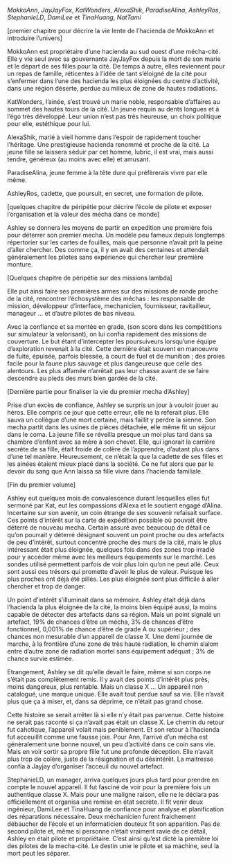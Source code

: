 *MokkoAnn*, *JayJayFox*, *KatWonders*, *AlexaShik*, *ParadiseAlina*, *AshleyRos*, *StephanieLD*, *DamiLee* et *TinaHuang*, *NatTami*

[premier chapitre pour décrire la vie lente de l’hacienda de MokkoAnn et introduire l’univers]

MokkoAnn est propriétaire d’une hacienda au sud ouest d’une mécha-cité. Elle y vie seul avec sa gouvernante JayJayFox depuis la mort de son marie et le départ de ses filles pour la cité. De temps à autre, elles reviennent pour un repas de famille, réticentes à l’idée de tant s’éloigné de la cité pour s’enfermer dans l’une des hacienda les plus éloignées du centre d’activité, dans une région déserte, perdue au milieux de zone de hautes radiations.

KatWonders, l’ainée, s’est trouvé un marie noble, responsable d’affaires au sommet des hautes tours de la cité. Un jeune requin au dents longues et à l’égo très développé. Leur union n’est pas très heureuse, un choix politique pour elle, estéthique pour lui.

AlexaShik, marié à vieil homme dans l’espoir de rapidement toucher l’héritage. Une prestigieuse hacienda renommé et proche de la cité. La jeune fille se laissera séduir par cet homme, lubric, il est vrai, mais aussi tendre, généreux (au moins avec elle) et amusant.

ParadiseAlina, jeune femme à la tête dure qui préfèrerais vivre par elle même.

AshleyRos, cadette, que poursuit, en secret, une formation de pilote.

[quelques chapitre de péripétie pour décrire l’école de pilote et exposer l’organisation et la valeur des mécha dans ce monde]

Ashley se donnera les moyens de partir en expedition une première fois pour déterrer son premier mecha. Un modèle peu fameux depuis longtemps répertorier sur les cartes de fouilles, mais que personne n’avait prit la peine d’aller chercher. Des comme ça, il y en avait des centaines et attendait généralement les pilotes sans expérience qui chercher leur première monture.

[Quelques chapitre de péripétie sur des missions lambda]

Elle put ainsi faire ses premières armes sur des missions de ronde proche de la cité, rencontrer l’échosystème des méchas : les responsable de mission, développeur d’interface, mechanicien, fournisseur, ravitailleur, manageur … et d’autre pilotes de bas niveau.

Avec la confiance et sa montée en grade, (son score dans les compétitions sur simulateur la valorisant), on lui confia rapidement des missions de couverture. Le but étant d’intercepter les poursuiveurs lorsqu’une équipe d’exploration revenait à la cité. Cette dernière était souvent en manoeuvre de fuite, épuisée, parfois blessée, à court de fuel et de munition ; des proies facile pour la faune plus sauvage et plus dangeureuse que celle des alentours. Les plus affamée n’arrêtait pas leur chasse avant de se faire descendre au pieds des murs bien gardée de la cité.

[Dernière partie pour finaliser la vie du premier mecha d’Ashley]

Prise d’un excès de confiance, Ashley se surpris un jour à vouloir jouer au héros. Elle compris ce jour que cette erreur, elle ne la referait plus. Elle sauva un collègue d’une mort certaine, mais faillit y perdre la sienne. Son mecha partit dans les usines de pièces détachée, elle même fit un séjour dans le coma. La jeune fille se réveilla presque un moi plus tard dans sa chambre d’enfant avec sa mère à son chevet. Elle, qui ignorait la carrière secrète de sa fille, était froide de colère de l’apprendre, d’autant plus dans d’une tel manière. Heureusement, ce n’était la que la cadette de ses filles et les ainées étaient mieux placé dans la société. Ce ne fut alors que par le devoir du sang que Ann laissa sa fille vivre dans l’hacienda familiale.

[Fin du premier volume]

Ashley eut quelques mois de convalescence durant lesquelles elles fut sermoné par Kat, eut les compassions d’Alexa et le soutient engagé d’Alina. Incertaine sur son avenir, un coin étrange de ses souvenir refaisait surface. Ces points d’intérêt sur la carte de expédition possible où pouvait être déterré de nouveau mecha. Certain assuré avec beaucoup de détail ce qu’on pourrait y déterré désignant souvent un point proche ou des artefacts de peu d’intérêt, surtout concentré proche des murs de la cité, mais le plus intéressant était plus éloignée, quelques fois dans des zones trop irradié pour y accéder même avec les meilleurs équipements sur le marché. Les sondes utilisé permettent parfois de voir plus loin qu’on ne peut allé. Ceux sont aussi ces trésors qui promette d’avoir le plus de valeur. Puisque les plus proches ont déjà été pillés. Les plus éloignée sont plus difficile à aller chercher et trop de danger.

Un point d’intérêt s’illuminait dans sa mémoire. Ashley était déjà dans l’hacienda la plus éloignée de la cité, la moins bien équipé aussi, la moins capable de détecter des artefacts dans sa région. Mais un point signalé un artefact, 19% de chances d’être un mécha, 3% de chances d’être fonctionnel, 0,001% de chance d’être de grade A ou supérieur ; des chances non mesurable d’un appareil de classe X. Une demi journée de marche, à la frontière d’une zone de très haute radiation, le chemin slalom entre d’autre zone de radiation mortel sans équipement adéquat ; 3% de chance survie estimée.

Etrangement, Ashley se dit qu’elle devait le faire, même si son corps ne s’était pas complètement remis. Il y avait des points d’intérêt plus près, moins dangereux, plus rentable. Mais un classe X … Un appareil non catalogué, une marque unique. Elle avait tout perdue sauf sa vie. Elle n’avait plus que ça à miser, et, dans sa déprime, ce n’était pas grand chose.

Cette histoire se serait arrêter là si elle n’y était pas parvenue. Cette histoire ne serait pas raconté si ça n’avait pas était un classe X. Le chemin du retour fut cahotique, l’appareil volait mais peniblement. Et son retour à l’hacienda fut acceuillit comme une fausse joie. Pour Ann, l’arrivé d’un mécha est génèralement une bonne nouvel, un peu d’activité dans ce coin sans vie. Mais en voir sortir sa propre fille fut une profonde déception. Elle n’avait plus trop de colère, juste de la résignation et du désintérêt. La maitresse confia à Jayjay d’organiser l’acceuil du nouvel artefact.

StephanieLD, un manager, arriva quelques jours plus tard pour prendre en compte le nouvel appareil. Il fut fasciné de voir pour la première fois un authentique classe X. Mais pour une maligne raison, elle ne le déclara pas officiellement et organisa une remise en état secrète. Il fit venir deux ingénieur, DamiLee et TinaHuang de confiance pour analyse et planification des réparations nécessaire. Deux méchanicien furent fraichement débaucher de l’école et un informaticien douteux fit son apparition. Pas de second pilote et, même si personne n’était vraiment ravie de ce détail, Ashley en était pilote et propriétaire. C’est ainsi qu’est dicté la première loi des pilotes de la mecha-cité. Le destin unie le pilote et sa machine, seul la mort peut les séparer.